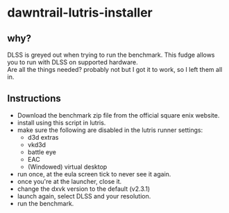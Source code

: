 # dawntrail-lutris-installer

## why?

DLSS is greyed out when trying to run the benchmark. This fudge allows you to run with DLSS on supported hardware.  
Are all the things needed? probably not but I got it to work, so I left them all in.

## Instructions
- Download the benchmark zip file from the official square enix website.
- install using this script in lutris.
- make sure the following are disabled in the lutris runner settings:
    * d3d extras
    * vkd3d
    * battle eye
    * EAC
    * (Windowed) virtual desktop
- run once, at the eula screen tick to never see it again.
- once you're at the launcher, close it.
- change the dxvk version to the default (v2.3.1)
- launch again, select DLSS and your resolution.
- run the benchmark.

